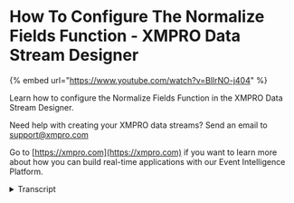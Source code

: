 # How To Configure The Normalize Fields Function - XMPRO Data Stream Designer
{% embed url="https://www.youtube.com/watch?v=BllrNO-j404" %}

Learn how to configure the Normalize Fields Function in the XMPRO Data Stream Designer. 

Need help with creating your XMPRO data streams? Send an email to support@xmpro.com 

Go to [https://xmpro.com](https://xmpro.com) if you want to learn more about how you can build real-time applications with our Event Intelligence Platform.
<details>
<summary>Transcript</summary>while we will be doing here is look at

how to set up and configure the

normalize fields agent certain agents

have strict requirements regarding field

names in the data stream they have to be

met in order for them to function

correctly an error will occur if a field

name containing a special character is

encountered an example of such an agent

is the a script agent which uses a

different programming language this

prelude language treats spaces and some

other symbols as a command the

normalized field agent sanitizes the

field names by replacing all characters

that are not letters numbers or the

underscore symbol with the Unicode

equivalent of that symbol in this

example we will be using an event

printer agent instead of the AA script

agent to demonstrate how the normalized

field agent works how to set it up and

how to configure it I already have an

event simulator agent an event printer

agent set up and configured go to the

toolbox and search for normalize fields

you will find it under functions click

on the agent and drag it to the canvas

connect the output end point of the

event simulator agent to the input end

point of the normalized fields agent

connect the output endpoint of the

normalized field agent to the input end

point of the event printer agent click

on save

double click on your normalized fields

agent this is where you will Nobile

normally be configuring your agent

however this agent doesn't have any

configurations that need to be set

except just make sure that you're using

the correct collection

if not select another collection from

the drop-down and click apply I'm going

to close this page always make sure that

you've saved your stream

now I'm going to publish the stream in

order to run in and view the data that

is sent to the event printer agent with

that I'm going to click on the publish

button and click on live view and then

select event printer give it a second

and you'll start seeing data expand the

page and note that something some balls

have been replaced such as the opening

bracket between Tim and F
</details>
